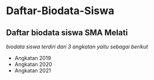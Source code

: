 Daftar-Biodata-Siswa
==
Daftar biodata siswa SMA Melati
--
*biodata siswa terdiri dari 3 angkatan yaitu sebagai berikut*
- Angkatan 2019
- Angkatan 2020
- Angkatan 2021
